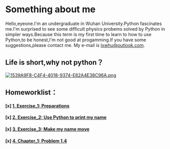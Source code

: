 # Something about me
   Hello,eyeone.I'm an undergraduate in Wuhan University.Python fascinates me.I'm surprised to see some difficult physics probems solved by Python in simpler ways.Because this term is my first time to learn to how to use Python,to be honest,I'm not good at progamming.If you have some suggestions,please contact me. My e-mail is lxwhu@outlook.com.
## Life is short,why not python？
[![1539A9F8-C4F4-4018-9374-E82A4E38C96A.png](https://i.loli.net/2017/09/17/59be01d964318.png)](https://i.loli.net/2017/09/17/59be01d964318.png)
## Homeworklist：
#### [x] [1. Exercise_1: Preparations](https://www.zybuluo.com/lumato/note/884484)
#### [x] [2. Exercise_2: Use Python to print my name](https://www.zybuluo.com/lumato/note/885006)
#### [x] [3. Exercise_3: Make my name move](https://www.zybuluo.com/lumato/note/893280)
#### [x] [4. Chapter_1: Problem 1.4](https://www.zybuluo.com/lumato/note/902949)
